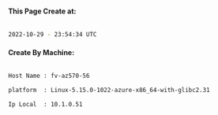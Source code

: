 
   
#### This Page Create at:

```bash

2022-10-29 - 23:54:34 UTC

```

#### Create By Machine:

```bash

Host Name : fv-az570-56

platform  : Linux-5.15.0-1022-azure-x86_64-with-glibc2.31

Ip Local  : 10.1.0.51

```

